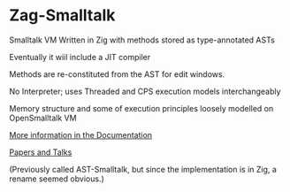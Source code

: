 # Zag-Smalltalk
Smalltalk VM Written in Zig with methods stored as type-annotated ASTs

Eventually it wiil include a JIT compiler

Methods are re-constituted from the AST for edit windows.

No Interpreter; uses Threaded and CPS execution models interchangeably

Memory structure and some of execution principles loosely modelled on OpenSmalltalk VM

[More information in the Documentation](Documentation/Abstract.md)

[Papers and Talks](Documentation/papers/README.md)

(Previously called AST-Smalltalk, but since the implementation is in Zig, a rename seemed obvious.)
